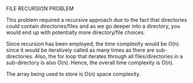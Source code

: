 
FILE RECURSION PROBLEM

This problem required a recursive approach due to the fact that directories could contain directories/files
and as we go deeper into a directory, you would end up with potentially more directory/file choices.

Since recursion has been employed, the time complexity would be O(n) since it would be iteratively called as
many times as there are sub-directories. Also, the for loop that iterates through all files/directories in a sub-directory
is also O(n). Hence, the overall time complexity is O(n).

The array being used to store is O(n) space complexity. 
